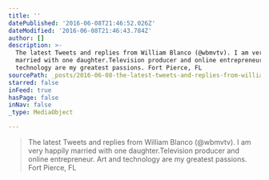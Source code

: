 ```yaml
---
title: ''
datePublished: '2016-06-08T21:46:52.026Z'
dateModified: '2016-06-08T21:46:43.784Z'
author: []
description: >-
  The latest Tweets and replies from William Blanco (@wbmvtv). I am very happily
  married with one daughter.Television producer and online entrepreneur. Art and
  technology are my greatest passions. Fort Pierce, FL
sourcePath: _posts/2016-06-08-the-latest-tweets-and-replies-from-william-blanco-wbmvtv.md
starred: false
inFeed: true
hasPage: false
inNav: false
_type: MediaObject

---
```

> The latest Tweets and replies from William Blanco (@wbmvtv). I am very happily married with one daughter.Television producer and online entrepreneur. Art and technology are my greatest passions. Fort Pierce, FL